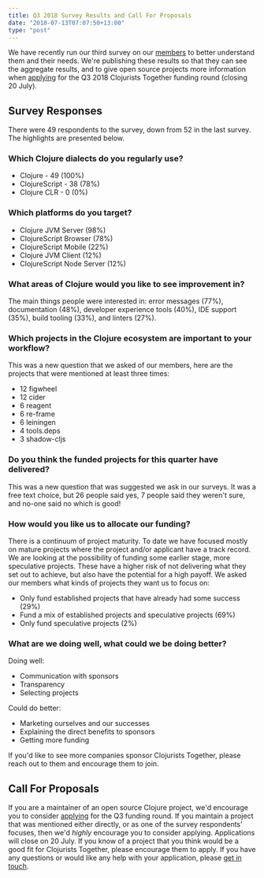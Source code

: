 ```yaml
---
title: Q3 2018 Survey Results and Call For Proposals
date: "2018-07-13T07:07:50+13:00"
type: "post"
---
```


We have recently run our third survey on our [members](/members/) to better understand them and their needs. We're publishing these results so that they can see the aggregate results, and to give open source projects more information when [applying](/open-source/) for the Q3 2018 Clojurists Together funding round (closing 20 July).

## Survey Responses

There were 49 respondents to the survey, down from 52 in the last survey. The highlights are presented below.

### Which Clojure dialects do you regularly use?

- Clojure - 49 (100%)
- ClojureScript - 38 (78%)
- Clojure CLR - 0 (0%)

### Which platforms do you target?

- Clojure JVM Server (98%)
- ClojureScript Browser (78%)
- ClojureScript Mobile (22%)
- Clojure JVM Client (12%)
- ClojureScript Node Server (12%)

### What areas of Clojure would you like to see improvement in?

The main things people were interested in: error messages (77%), documentation (48%), developer experience tools (40%), IDE support (35%), build tooling (33%), and linters (27%).

### Which projects in the Clojure ecosystem are important to your workflow?

<!-- pbpaste | tr ',' '\n' | tr [A-Z] [a-z] | awk '{$1=$1};1' | sort  | uniq -c | sort -r -->

This was a new question that we asked of our members, here are the projects that were mentioned at least three times:

- 12 figwheel
- 12 cider
- 6 reagent
- 6 re-frame
- 6 leiningen
- 4 tools.deps
- 3 shadow-cljs

### Do you think the funded projects for this quarter have delivered?

This was a new question that was suggested we ask in our surveys. It was a free text choice, but 26 people said yes, 7 people said they weren't sure, and no-one said no which is good!

### How would you like us to allocate our funding?

There is a continuum of project maturity. To date we have focused mostly on mature projects where the project and/or applicant have a track record. We are looking at the possibility of funding some earlier stage, more speculative projects. These have a higher risk of not delivering what they set out to achieve, but also have the potential for a high payoff. We asked our members what kinds of projects they want us to focus on:

- Only fund established projects that have already had some success (29%)
- Fund a mix of established projects and speculative projects (69%)
- Only fund speculative projects (2%)

### What are we doing well, what could we be doing better?

Doing well:

- Communication with sponsors
- Transparency
- Selecting projects

Could do better:

- Marketing ourselves and our successes
- Explaining the direct benefits to sponsors
- Getting more funding

If you'd like to see more companies sponsor Clojurists Together, please reach out to them and encourage them to join.

## Call For Proposals

If you are a maintainer of an open source Clojure project, we'd encourage you to consider [applying](/open-source/) for the Q3 funding round. If you maintain a project that was mentioned either directly, or as one of the survey respondents' focuses, then we'd _highly_ encourage you to consider applying. Applications will close on 20 July. If you know of a project that you think would be a good fit for Clojurists Together, please encourage them to apply. If you have any questions or would like any help with your application, please [get in touch](/contact).
